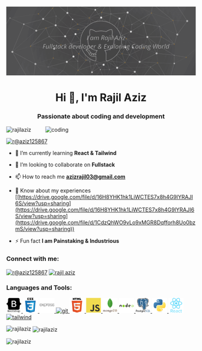 ![logo](https://github.com/RajilAziz/RajilAziz/blob/main/Github-Profile-Banner%20.gif)
<h1 align="center">Hi 👋, I'm Rajil Aziz</h1>
<h3 align="center">Passionate about coding and development</h3>
<img align="right" alt="coding" width="400"  src="https://i.pinimg.com/originals/b6/c1/39/b6c139218f634f42b32dd4d48c8ebbb0.gif"/>
<p align="left"> <img src="https://komarev.com/ghpvc/?username=rajilaziz&label=Profile%20views&color=0e75b6&style=flat" alt="rajilaziz" /> </p>

<p align="left"> <a href="https://twitter.com/aziz125867" target="blank"><img src="https://img.shields.io/twitter/follow/aziz125867?logo=twitter&style=for-the-badge" alt="r@aziz125867" /></a> </p>

- 🌱 I’m currently learning **React & Tailwind**

- 👯 I’m looking to collaborate on **Fullstack**

- 📫 How to reach me **azizrajil03@gmail.com**

- 📄 Know about my experiences [[https://drive.google.com/file/d/16H8YHK1hk1LiWCTES7x8h4G9lYRAJI6S/view?usp=sharing](https://drive.google.com/file/d/16H8YHK1hk1LiWCTES7x8h4G9lYRAJI6S/view?usp=sharing](https://drive.google.com/file/d/1CdzQhWO9vLo9xMGR8Dqfforh8Uo0bzmS/view?usp=sharing))

- ⚡ Fun fact **I am Painstaking & Industrious**

<h3 align="left">Connect with me:</h3>
<p align="left">
<a href="https://twitter.com/r@aziz125867" target="blank"><img align="center" src="https://raw.githubusercontent.com/rahuldkjain/github-profile-readme-generator/master/src/images/icons/Social/twitter.svg" alt="r@aziz125867" height="30" width="40" /></a>
<a href="https://linkedin.com/in/rajil aziz" target="blank"><img align="center" src="https://raw.githubusercontent.com/rahuldkjain/github-profile-readme-generator/master/src/images/icons/Social/linked-in-alt.svg" alt="rajil aziz" height="30" width="40" /></a>
</p>

<h3 align="left">Languages and Tools:</h3>
<p align="left"> <a href="https://getbootstrap.com" target="_blank" rel="noreferrer"> 
<img src="https://raw.githubusercontent.com/devicons/devicon/master/icons/bootstrap/bootstrap-plain-wordmark.svg" alt="bootstrap" width="40" height="40"/> </a>
<a href="https://www.w3schools.com/css/" target="_blank" rel="noreferrer"> 
<img src="https://raw.githubusercontent.com/devicons/devicon/master/icons/css3/css3-original-wordmark.svg" alt="css3" width="40" height="40"/> </a> 
<a href="https://expressjs.com" target="_blank" rel="noreferrer"> 
<img src="https://raw.githubusercontent.com/devicons/devicon/master/icons/express/express-original-wordmark.svg" alt="express" width="40" height="40"/> </a> 
<a href="https://git-scm.com/" target="_blank" rel="noreferrer"> <img src="https://www.vectorlogo.zone/logos/git-scm/git-scm-icon.svg" alt="git" width="40" height="40"/> </a> <a href="https://www.w3.org/html/" target="_blank" rel="noreferrer"> <img src="https://raw.githubusercontent.com/devicons/devicon/master/icons/html5/html5-original-wordmark.svg" alt="html5" width="40" height="40"/> </a> <a href="https://developer.mozilla.org/en-US/docs/Web/JavaScript" target="_blank" rel="noreferrer"> <img src="https://raw.githubusercontent.com/devicons/devicon/master/icons/javascript/javascript-original.svg" alt="javascript" width="40" height="40"/> </a> <a href="https://www.mongodb.com/" target="_blank" rel="noreferrer"> <img src="https://raw.githubusercontent.com/devicons/devicon/master/icons/mongodb/mongodb-original-wordmark.svg" alt="mongodb" width="40" height="40"/> </a> <a href="https://nodejs.org" target="_blank" rel="noreferrer"> <img src="https://raw.githubusercontent.com/devicons/devicon/master/icons/nodejs/nodejs-original-wordmark.svg" alt="nodejs" width="40" height="40"/> </a> <a href="https://www.postgresql.org" target="_blank" rel="noreferrer"> <img src="https://raw.githubusercontent.com/devicons/devicon/master/icons/postgresql/postgresql-original-wordmark.svg" alt="postgresql" width="40" height="40"/> </a> <a href="https://www.python.org" target="_blank" rel="noreferrer"> <img src="https://raw.githubusercontent.com/devicons/devicon/master/icons/python/python-original.svg" alt="python" width="40" height="40"/> </a> <a href="https://reactjs.org/" target="_blank" rel="noreferrer"> <img src="https://raw.githubusercontent.com/devicons/devicon/master/icons/react/react-original-wordmark.svg" alt="react" width="40" height="40"/> </a> <a href="https://tailwindcss.com/" target="_blank" rel="noreferrer"> <img src="https://www.vectorlogo.zone/logos/tailwindcss/tailwindcss-icon.svg" alt="tailwind" width="40" height="40"/> </a> </p>

<p><img align="left" src="https://github-readme-stats.vercel.app/api/top-langs?username=rajilaziz&show_icons=true&locale=en&layout=compact" alt="rajilaziz" /></p>

<p>&nbsp;<img align="center" src="https://github-readme-stats.vercel.app/api?username=rajilaziz&show_icons=true&locale=en" alt="rajilaziz" /></p>

<p><img align="center" src="https://github-readme-streak-stats.herokuapp.com/?user=rajilaziz&" alt="rajilaziz" /></p>

